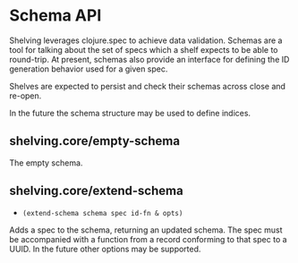 # Schema API

Shelving leverages clojure.spec to achieve data validation. Schemas
are a tool for talking about the set of specs which a shelf expects to
be able to round-trip. At present, schemas also provide an interface
for defining the ID generation behavior used for a given spec.

Shelves are expected to persist and check their schemas across close
and re-open.

In the future the schema structure may be used to define indices.

## shelving.core/empty-schema

The empty schema.

## shelving.core/extend-schema
- `(extend-schema schema spec id-fn & opts)`

Adds a spec to the schema, returning an updated schema. The spec must
be accompanied with a function from a record conforming to that spec
to a UUID. In the future other options may be supported.
